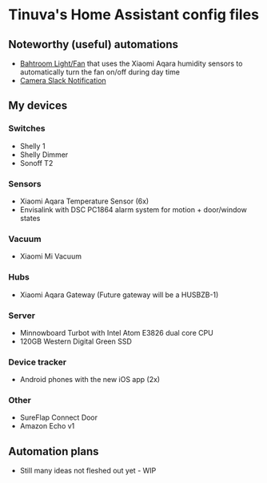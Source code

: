 
# Tinuva's Home Assistant config files

## Noteworthy (useful) automations
* [Bahtroom Light/Fan](packages/bathroom_humidity.yaml) that uses the Xiaomi Aqara humidity sensors to automatically turn the fan on/off during day time
* [Camera Slack Notification](packages/camera_notifications.yaml)

## My devices

### Switches
* Shelly 1
* Shelly Dimmer
* Sonoff T2

### Sensors
* Xiaomi Aqara Temperature Sensor (6x)
* Envisalink with DSC PC1864 alarm system for motion + door/window states

### Vacuum
* Xiaomi Mi Vacuum

### Hubs
* Xiaomi Aqara Gateway (Future gateway will be a HUSBZB-1)

### Server
* Minnowboard Turbot with Intel Atom E3826 dual core CPU
* 120GB Western Digital Green SSD

### Device tracker
* Android phones with the new iOS app (2x)

### Other
* SureFlap Connect Door
* Amazon Echo v1

## Automation plans
* Still many ideas not fleshed out yet - WIP